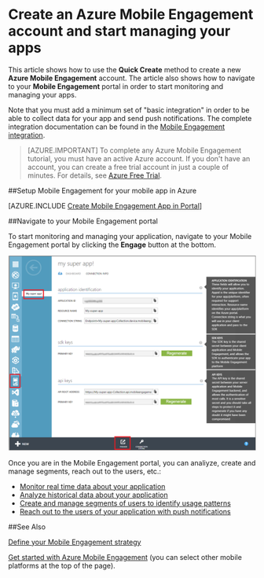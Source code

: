 <properties
    pageTitle="Create an Azure Mobile Engagement account and start managing your apps | Microsoft Azure"
    description="Describes how to create a new Mobile Engagement account in Azure and start managing your apps with the Mobile Engagement portal."
    services="mobile-engagement"
    documentationCenter=""
    authors="piyushjo"
    manager="dwrede"
    editor=""/>

<tags
    ms.service="mobile-engagement"
    ms.workload="mobile"
    ms.tgt_pltfrm="mobile-windows-store"
    ms.devlang="na"
    ms.topic="get-started-article"
    ms.date="11/22/2015"  
    ms.author="juliako"/>


# Create an Azure Mobile Engagement account and start managing your apps

This article shows how to use the **Quick Create** method to create a new **Azure Mobile Engagement** account. The article also shows how to navigate to your **Mobile Engagement** portal in order to start monitoring and managing your apps. 

Note that you must add a minimum set of "basic integration" in order to be able to collect data for your app and send push notifications. The complete integration documentation can be found in the [Mobile Engagement integration](mobile-engagement-windows-store-integrate-engagement.md).

> [AZURE.IMPORTANT] To complete any Azure Mobile Engagement tutorial, you must have an active Azure account. If you don't have an account, you can create a free trial account in just a couple of minutes. For details, see <a href="http://azure.microsoft.com/pricing/free-trial/?WT.mc_id=A0E0E5C02&amp;returnurl=http%3A%2F%2Fwww.windowsazure.com%2Fen-us%2Fdevelop%2Fmobile%2Ftutorials%2Fget-started%2F" target="_blank">Azure Free Trial</a>.

##Setup Mobile Engagement for your mobile app in Azure

[AZURE.INCLUDE [Create Mobile Engagement App in Portal](../../includes/mobile-engagement-create-app-in-portal.md)]

##Navigate to your Mobile Engagement portal

To start monitoring and managing your application, navigate to your Mobile Engagement portal by clicking the **Engage** button at the bottom.

![](../../includes/media/mobile-engagement-connect-app-with-monitor/engage-button.png)

Once you are in the  Mobile Engagement portal, you can analiyze, create and manage segments, reach out to the users, etc.:    

- [Monitor real time data about your application](mobile-engagement-user-interface-monitor.md)
- [Analyze historical data about your application](mobile-engagement-user-interface-analytics.md)
- [Create and manage segments of users to identify usage patterns](mobile-engagement-user-interface-segments.md)
- [Reach out to the users of your application with push notifications](mobile-engagement-user-interface-reach.md)

##See Also

[Define your Mobile Engagement strategy](mobile-engagement-define-your-mobile-engagement-strategy.md)

[Get started with Azure Mobile Engagement](mobile-engagement-windows-store-dotnet-get-started.md) (you can select other mobile platforms at the top of the page).
